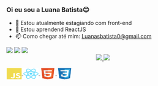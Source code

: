 ### Oi eu sou a Luana Batista😊

- 🔭 Estou atualmente estagiando com front-end
- 🌱 Estou aprendend ReactJS
- 📫 Como chegar até mim: Luanasbatista0@gmail.com

<div> 
  <a href="https://instagram.com/batista2378" target="_blank"><img src="https://img.shields.io/badge/-Instagram-%23E4405F?style=for-the-badge&logo=instagram&logoColor=white" target="_blank"></a>
  <a href = "mailto:Luanasbatista0@gmail.com"><img src="https://img.shields.io/badge/-Gmail-%23333?style=for-the-badge&logo=gmail&logoColor=white" target="_blank"></a>
  <a href="https://www.linkedin.com/in/Luana-Batista" target="_blank"><img src=["https://img.shields.io/badge/-LinkedIn-%230077B5?style=for-the-badge&logo=linkedin&logoColor=white"](https://www.linkedin.com/in/luana-batista-41430a209/) target="_blank"></a>
</div>

<div align="center">
  <a href="https://github.com/LuanaLB">
  <img height="150em" src="https://github-readme-stats.vercel.app/api?username=LuanaLB&show_icons=true&theme=dracula&include_all_commits=true&count_private=true"/>
  <img height="150em" src="https://github-readme-stats.vercel.app/api/top-langs/?username=LuanaLB&layout=compact&langs_count=7&theme=dracula"/>
</div>

<div style="display: inline_block"><br>
  <img align="center" alt="Luana-Js" height="30" width="40" src="https://raw.githubusercontent.com/devicons/devicon/master/icons/javascript/javascript-plain.svg">
  <img align="center" alt="Luana-React" height="30" width="40" src="https://raw.githubusercontent.com/devicons/devicon/master/icons/react/react-original.svg">
  <img align="center" alt="Luana-HTML" height="30" width="40" src="https://raw.githubusercontent.com/devicons/devicon/master/icons/html5/html5-original.svg">
  <img align="center" alt="Luana-CSS" height="30" width="40" src="https://raw.githubusercontent.com/devicons/devicon/master/icons/css3/css3-original.svg">
</div>
